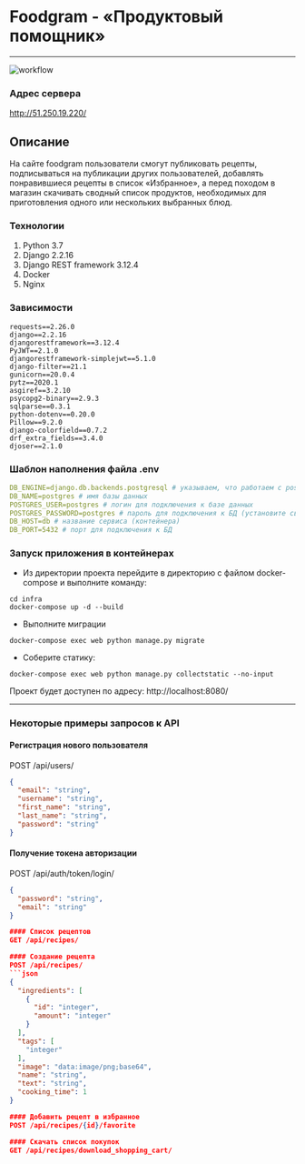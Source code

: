 # Foodgram - «Продуктовый помощник»

---
![workflow](https://github.com/NColemann/foodgram-project-react/actions/workflows/yamdb_workflow.yml/badge.svg)


### Адрес сервера
http://51.250.19.220/

## Описание
На сайте foodgram пользователи смогут публиковать рецепты, подписываться на публикации других пользователей, добавлять понравившиеся рецепты в список «Избранное», а перед походом в магазин скачивать сводный список продуктов, необходимых для приготовления одного или нескольких выбранных блюд.

### Технологии
1. Python 3.7
2. Django 2.2.16
3. Django REST framework 3.12.4
4. Docker
5. Nginx

### Зависимости
```
requests==2.26.0
django==2.2.16
djangorestframework==3.12.4
PyJWT==2.1.0
djangorestframework-simplejwt==5.1.0
django-filter==21.1
gunicorn==20.0.4
pytz==2020.1
asgiref==3.2.10
psycopg2-binary==2.9.3
sqlparse==0.3.1
python-dotenv==0.20.0
Pillow==9.2.0
django-colorfield==0.7.2
drf_extra_fields==3.4.0
djoser==2.1.0
```

### Шаблон наполнения файла .env

```yaml
DB_ENGINE=django.db.backends.postgresql # указываем, что работаем с postgresql
DB_NAME=postgres # имя базы данных
POSTGRES_USER=postgres # логин для подключения к базе данных
POSTGRES_PASSWORD=postgres # пароль для подключения к БД (установите свой)
DB_HOST=db # название сервиса (контейнера)
DB_PORT=5432 # порт для подключения к БД
```

### Запуск приложения в контейнерах
- Из директории проекта перейдите в директорию с файлом docker-compose и выполните команду:
```
cd infra
docker-compose up -d --build
```
- Выполните миграции
```
docker-compose exec web python manage.py migrate 
```
- Соберите статику:
```
docker-compose exec web python manage.py collectstatic --no-input
```
Проект будет доступен по адресу: http://localhost:8080/


 ---

### Некоторые примеры запросов к API

#### Регистрация нового пользователя
POST /api/users/
```json
{
  "email": "string",
  "username": "string",
  "first_name": "string",
  "last_name": "string",
  "password": "string"
}
```

#### Получение токена авторизации
POST /api/auth/token/login/
```json
{
  "password": "string",
  "email": "string"
}

#### Cписок рецептов
GET /api/recipes/

#### Создание рецепта
POST /api/recipes/
```json
{
  "ingredients": [
    {
      "id": "integer",
      "amount": "integer"
    }
  ],
  "tags": [
    "integer"
  ],
  "image": "data:image/png;base64",
  "name": "string",
  "text": "string",
  "cooking_time": 1
}

#### Добавить рецепт в избранное
POST /api/recipes/{id}/favorite

#### Скачать список покупок
GET /api/recipes/download_shopping_cart/